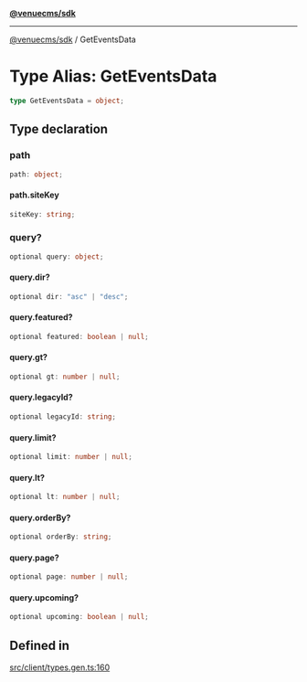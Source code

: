 [**@venuecms/sdk**](../Index.md)

***

[@venuecms/sdk](../Index.md) / GetEventsData

# Type Alias: GetEventsData

```ts
type GetEventsData = object;
```

## Type declaration

### path

```ts
path: object;
```

#### path.siteKey

```ts
siteKey: string;
```

### query?

```ts
optional query: object;
```

#### query.dir?

```ts
optional dir: "asc" | "desc";
```

#### query.featured?

```ts
optional featured: boolean | null;
```

#### query.gt?

```ts
optional gt: number | null;
```

#### query.legacyId?

```ts
optional legacyId: string;
```

#### query.limit?

```ts
optional limit: number | null;
```

#### query.lt?

```ts
optional lt: number | null;
```

#### query.orderBy?

```ts
optional orderBy: string;
```

#### query.page?

```ts
optional page: number | null;
```

#### query.upcoming?

```ts
optional upcoming: boolean | null;
```

## Defined in

[src/client/types.gen.ts:160](https://github.com/venuecms/sdk/blob/32df3b17009bdabf1585f0511b8fa69e1587fc03/src/client/types.gen.ts#L160)
